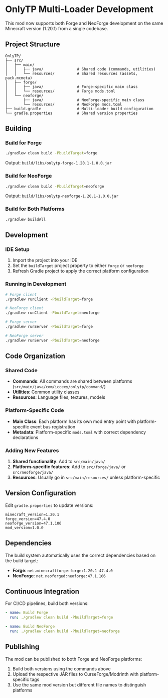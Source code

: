 # OnlyTP Multi-Loader Development

This mod now supports both Forge and NeoForge development on the same Minecraft version (1.20.1) from a single codebase.

## Project Structure

```
OnlyTP/
├── src/
│   ├── main/
│   │   ├── java/               # Shared code (commands, utilities)
│   │   └── resources/          # Shared resources (assets, pack.mcmeta)
│   ├── forge/
│   │   ├── java/               # Forge-specific main class
│   │   └── resources/          # Forge mods.toml
│   └── neoforge/
│       ├── java/               # NeoForge-specific main class
│       └── resources/          # NeoForge mods.toml
├── build.gradle                # Multi-loader build configuration
└── gradle.properties           # Shared version properties
```

## Building

### Build for Forge
```bash
./gradlew clean build -PbuildTarget=forge
```
Output: `build/libs/onlytp-forge-1.20.1-1.0.0.jar`

### Build for NeoForge
```bash
./gradlew clean build -PbuildTarget=neoforge
```
Output: `build/libs/onlytp-neoforge-1.20.1-1.0.0.jar`

### Build for Both Platforms
```bash
./gradlew buildAll
```

## Development

### IDE Setup
1. Import the project into your IDE
2. Set the `buildTarget` project property to either `forge` or `neoforge`
3. Refresh Gradle project to apply the correct platform configuration

### Running in Development
```bash
# Forge client
./gradlew runClient -PbuildTarget=forge

# NeoForge client
./gradlew runClient -PbuildTarget=neoforge

# Forge server
./gradlew runServer -PbuildTarget=forge

# NeoForge server
./gradlew runServer -PbuildTarget=neoforge
```

## Code Organization

### Shared Code
- **Commands**: All commands are shared between platforms (`src/main/java/com/icceey/onlytp/command/`)
- **Utilities**: Common utility classes
- **Resources**: Language files, textures, models

### Platform-Specific Code
- **Main Class**: Each platform has its own mod entry point with platform-specific event bus registration
- **Metadata**: Platform-specific `mods.toml` with correct dependency declarations

### Adding New Features
1. **Shared functionality**: Add to `src/main/java/`
2. **Platform-specific features**: Add to `src/forge/java/` or `src/neoforge/java/`
3. **Resources**: Usually go in `src/main/resources/` unless platform-specific

## Version Configuration

Edit `gradle.properties` to update versions:
```properties
minecraft_version=1.20.1
forge_version=47.4.0
neoforge_version=47.1.106
mod_version=1.0.0
```

## Dependencies

The build system automatically uses the correct dependencies based on the build target:
- **Forge**: `net.minecraftforge:forge:1.20.1-47.4.0`
- **NeoForge**: `net.neoforged:neoforge:47.1.106`

## Continuous Integration

For CI/CD pipelines, build both versions:
```yaml
- name: Build Forge
  run: ./gradlew clean build -PbuildTarget=forge

- name: Build NeoForge  
  run: ./gradlew clean build -PbuildTarget=neoforge
```

## Publishing

The mod can be published to both Forge and NeoForge platforms:
1. Build both versions using the commands above
2. Upload the respective JAR files to CurseForge/Modrinth with platform-specific tags
3. Use the same mod version but different file names to distinguish platforms